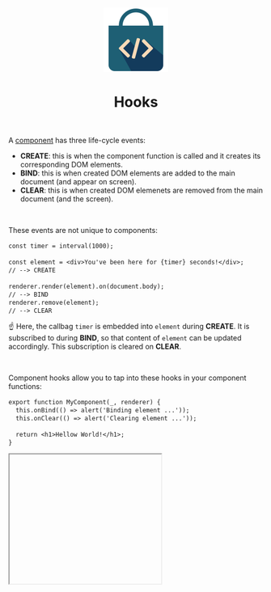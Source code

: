 <div align="center">
  <img src="/docs/assets/callbag-jsx.svg" width="128px"/>
  <h1>Hooks</h1>
</div>

<br>

A [component](/components/overview) has three life-cycle events:

- **CREATE**: this is when the component function is called and it creates its corresponding DOM elements.
- **BIND**: this is when created DOM elements are added to the main document (and appear on screen).
- **CLEAR**: this is when created DOM elemenets are removed from the main document (and the screen).

<br>

These events are not unique to components:

```tsx
const timer = interval(1000);

const element = <div>You've been here for {timer} seconds!</div>;    // --> CREATE

renderer.render(element).on(document.body);                          // --> BIND
renderer.remove(element);                                            // --> CLEAR
```
☝️ Here, the callbag `timer` is embedded into `element` during **CREATE**. It is subscribed to
during **BIND**, so that content of `element` can be updated accordingly. This subscription is cleared
on **CLEAR**.

<br>

Component hooks allow you to tap into these hooks in your component functions:

```tsx
export function MyComponent(_, renderer) {
  this.onBind(() => alert('Binding element ...'));
  this.onClear(() => alert('Clearing element ...'));

  return <h1>Hellow World!</h1>;
}
```

<iframe height="256" deferred-src="https://callbag-jsx-demo-components-hooks.stackblitz.io/"/>

> :Buttons
> > :Button label=Playground, url=https://stackblitz.com/edit/callbag-jsx-demo-components-hooks

<br>

---

<br>

## Type Safety

It is recommended to type-annotate the `this` argument in TypeScript for further type-safety. For utilizing
hooks, you can use `LiveComponentThis` interface for that purpose:

```tsx
import { LiveComponentThis } from 'render-jsx/component/plugins';

export function MyComponent(
  this: LiveComponentThis,
  ...
) {
  ...
}
```

<br><br>

> :ToCPrevNext

<br><br>

<div align="center">
  <img src="/docs/assets/callbag.svg" width="256px"/>
</div>